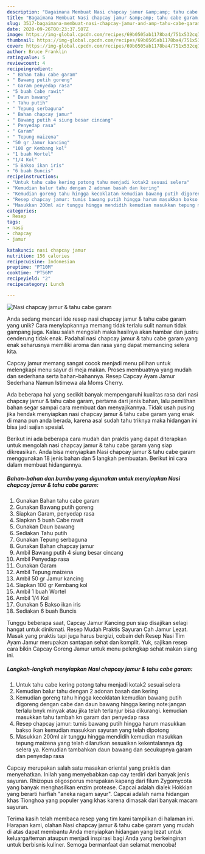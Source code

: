 ```yaml
---
description: "Bagaimana Membuat Nasi chapcay jamur &amp;amp; tahu cabe garam, Lezat Sekali"
title: "Bagaimana Membuat Nasi chapcay jamur &amp;amp; tahu cabe garam, Lezat Sekali"
slug: 3517-bagaimana-membuat-nasi-chapcay-jamur-and-amp-tahu-cabe-garam-lezat-sekali
date: 2020-09-26T00:23:37.507Z
image: https://img-global.cpcdn.com/recipes/69b0505ab1178ba4/751x532cq70/nasi-chapcay-jamur-tahu-cabe-garam-foto-resep-utama.jpg
thumbnail: https://img-global.cpcdn.com/recipes/69b0505ab1178ba4/751x532cq70/nasi-chapcay-jamur-tahu-cabe-garam-foto-resep-utama.jpg
cover: https://img-global.cpcdn.com/recipes/69b0505ab1178ba4/751x532cq70/nasi-chapcay-jamur-tahu-cabe-garam-foto-resep-utama.jpg
author: Bruce Franklin
ratingvalue: 5
reviewcount: 4
recipeingredient:
- " Bahan tahu cabe garam"
- " Bawang putih goreng"
- " Garam penyedap rasa"
- "5 buah Cabe rawit"
- " Daun bawang"
- " Tahu putih"
- " Tepung serbaguna"
- " Bahan chapcay jamur"
- " Bawang putih 4 siung besar cincang"
- " Penyedap rasa"
- " Garam"
- " Tepung maizena"
- "50 gr Jamur kancing"
- "100 gr Kembang kol"
- "1 buah Wortel"
- "1/4 Kol"
- "5 Bakso ikan iris"
- "6 buah Buncis"
recipeinstructions:
- "Untuk tahu cabe kering potong tahu menjadi kotak2 sesuai selera"
- "Kemudian balur tahu dengan 2 adonan basah dan kering"
- "Kemudian goreng tahu hingga kecoklatan kemudian bawang putih digoreng dengan cabe dan daun bawang hingga kering note:jangan terlalu bnyk minyak atau jika telah terlanjur bisa dikurangi. kemudian masukkan tahu tambah kn garam dan penyedap rasa"
- "Resep chapcay jamur: tumis bawang putih hingga harum masukkan bakso ikan kemudian masukkan sayuran yang telah dipotong"
- "Masukkan 200ml air tunggu hingga mendidih kemudian masukkan tepung maizena yang telah dilarutkan sesuaikan kekentalannya dg selera ya. Kemudian tambahkan daun bawang dan secukupnya garam dan penyedap rasa"
categories:
- Resep
tags:
- nasi
- chapcay
- jamur

katakunci: nasi chapcay jamur 
nutrition: 156 calories
recipecuisine: Indonesian
preptime: "PT10M"
cooktime: "PT56M"
recipeyield: "2"
recipecategory: Lunch

---
```



![Nasi chapcay jamur &amp; tahu cabe garam](https://img-global.cpcdn.com/recipes/69b0505ab1178ba4/751x532cq70/nasi-chapcay-jamur-tahu-cabe-garam-foto-resep-utama.jpg)

Anda sedang mencari ide resep nasi chapcay jamur &amp; tahu cabe garam yang unik? Cara menyiapkannya memang tidak terlalu sulit namun tidak gampang juga. Kalau salah mengolah maka hasilnya akan hambar dan justru cenderung tidak enak. Padahal nasi chapcay jamur &amp; tahu cabe garam yang enak seharusnya memiliki aroma dan rasa yang dapat memancing selera kita.

Capcay jamur memang sangat cocok menjadi menu pilihan untuk melengkapi menu sayur di meja makan. Proses membuatnya yang mudah dan sederhana serta bahan-bahannya. Resep Capcay Ayam Jamur Sederhana Namun Istimewa ala Moms Cherry.

Ada beberapa hal yang sedikit banyak mempengaruhi kualitas rasa dari nasi chapcay jamur &amp; tahu cabe garam, pertama dari jenis bahan, lalu pemilihan bahan segar sampai cara membuat dan menyajikannya. Tidak usah pusing jika hendak menyiapkan nasi chapcay jamur &amp; tahu cabe garam yang enak di mana pun anda berada, karena asal sudah tahu triknya maka hidangan ini bisa jadi sajian spesial.


Berikut ini ada beberapa cara mudah dan praktis yang dapat diterapkan untuk mengolah nasi chapcay jamur &amp; tahu cabe garam yang siap dikreasikan. Anda bisa menyiapkan Nasi chapcay jamur &amp; tahu cabe garam menggunakan 18 jenis bahan dan 5 langkah pembuatan. Berikut ini cara dalam membuat hidangannya.

<!--inarticleads1-->

##### Bahan-bahan dan bumbu yang digunakan untuk menyiapkan Nasi chapcay jamur &amp; tahu cabe garam:

1. Gunakan  Bahan tahu cabe garam
1. Gunakan  Bawang putih goreng
1. Siapkan  Garam, penyedap rasa
1. Siapkan 5 buah Cabe rawit
1. Gunakan  Daun bawang
1. Sediakan  Tahu putih
1. Gunakan  Tepung serbaguna
1. Gunakan  Bahan chapcay jamur
1. Ambil  Bawang putih 4 siung besar cincang
1. Ambil  Penyedap rasa
1. Gunakan  Garam
1. Ambil  Tepung maizena
1. Ambil 50 gr Jamur kancing
1. Siapkan 100 gr Kembang kol
1. Ambil 1 buah Wortel
1. Ambil 1/4 Kol
1. Gunakan 5 Bakso ikan iris
1. Sediakan 6 buah Buncis


Tunggu beberapa saat, Capcay Jamur Kancing pun siap disajikan selagi hangat untuk dinikmati. Resep Mudah Praktis Sayuran Cah Jamur Lezat. Masak yang praktis tapi juga harus bergizi, cobain deh Resep Nasi Tim Ayam Jamur merupakan santapan sehat dan komplit. Yuk, sajikan resep cara bikin Capcay Goreng Jamur untuk menu pelengkap sehat makan siang ini. 

<!--inarticleads2-->

##### Langkah-langkah menyiapkan Nasi chapcay jamur &amp; tahu cabe garam:

1. Untuk tahu cabe kering potong tahu menjadi kotak2 sesuai selera
1. Kemudian balur tahu dengan 2 adonan basah dan kering
1. Kemudian goreng tahu hingga kecoklatan kemudian bawang putih digoreng dengan cabe dan daun bawang hingga kering note:jangan terlalu bnyk minyak atau jika telah terlanjur bisa dikurangi. kemudian masukkan tahu tambah kn garam dan penyedap rasa
1. Resep chapcay jamur: tumis bawang putih hingga harum masukkan bakso ikan kemudian masukkan sayuran yang telah dipotong
1. Masukkan 200ml air tunggu hingga mendidih kemudian masukkan tepung maizena yang telah dilarutkan sesuaikan kekentalannya dg selera ya. Kemudian tambahkan daun bawang dan secukupnya garam dan penyedap rasa


Capcay merupakan salah satu masakan oriental yang praktis dan menyehatkan. Inilah yang menyebabkan cap cay terdiri dari banyak jenis sayuran. Rhizopus oligosporus merupakan kapang dari filum Zygomycota yang banyak menghasilkan enzim protease. Capcai adalah dialek Hokkian yang berarti harfiah &#34;aneka ragam sayur&#34;. Capcai adalah nama hidangan khas Tionghoa yang populer yang khas karena dimasak dari banyak macam sayuran. 

Terima kasih telah membaca resep yang tim kami tampilkan di halaman ini. Harapan kami, olahan Nasi chapcay jamur &amp; tahu cabe garam yang mudah di atas dapat membantu Anda menyiapkan hidangan yang lezat untuk keluarga/teman ataupun menjadi inspirasi bagi Anda yang berkeinginan untuk berbisnis kuliner. Semoga bermanfaat dan selamat mencoba!
